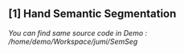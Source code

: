 ## [1] Hand Semantic Segmentation 

*You can find same source code in Demo : /home/demo/Workspace/jumi/SemSeg*
